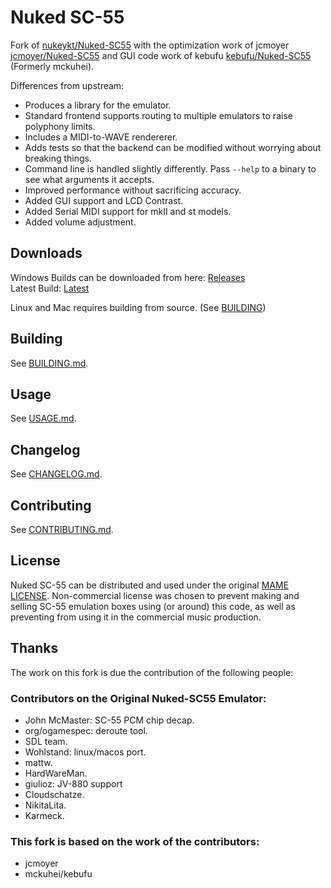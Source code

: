 # Nuked SC-55

Fork of [nukeykt/Nuked-SC55](https://github.com/nukeykt/Nuked-SC55) with
the optimization work of jcmoyer [jcmoyer/Nuked-SC55](https://github.com/jcmoyer/Nuked-SC55)
and GUI code work of kebufu [kebufu/Nuked-SC55](https://github.com/kebufu/Nuked-SC55) (Formerly mckuhei).

Differences from upstream:

- Produces a library for the emulator.
- Standard frontend supports routing to multiple emulators to raise polyphony
  limits.
- Includes a MIDI-to-WAVE rendererer.
- Adds tests so that the backend can be modified without worrying about
  breaking things.
- Command line is handled slightly differently. Pass `--help` to a binary to
  see what arguments it accepts.
- Improved performance without sacrificing accuracy.
- Added GUI support and LCD Contrast.
- Added Serial MIDI support for mkII and st models.
- Added volume adjustment.

## Downloads 

Windows Builds can be downloaded from here: [Releases](https://github.com/linoshkmalayil/Nuked-SC55-GUI-Float/releases/)\
Latest Build: [Latest](https://github.com/linoshkmalayil/Nuked-SC55-GUI-Float/releases/latest)

Linux and Mac requires building from source. (See [BUILDING](README.md#building))

## Building

See [BUILDING.md](documentation/BUILDING.md).

## Usage

See [USAGE.md](documentation/USAGE.md).

## Changelog

See [CHANGELOG.md](documentation/CHANGELOG.md).

## Contributing

See [CONTRIBUTING.md](documentation/CONTRIBUTING.md).

## License

Nuked SC-55 can be distributed and used under the original [MAME LICENSE](LICENSE). 
Non-commercial license was chosen to prevent making and selling SC-55 emulation 
boxes using (or around) this code, as well as preventing from using it in the 
commercial music production.

## Thanks

The work on this fork is due the contribution of the following people:

### Contributors on the Original Nuked-SC55 Emulator:
- John McMaster: SC-55 PCM chip decap.
- org/ogamespec: deroute tool.
- SDL team.
- Wohlstand: linux/macos port.
- mattw.
- HardWareMan.
- giulioz: JV-880 support
- Cloudschatze.
- NikitaLita.
- Karmeck.

### This fork is based on the work of the contributors:
- jcmoyer
- mckuhei/kebufu
